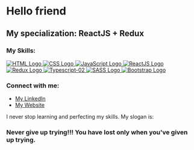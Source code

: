 # Hello friend

## My specialization: ReactJS + Redux

### My Skills:

<a href="https://en.wikipedia.org/wiki/HTML">![HTML Logo](https://user-images.githubusercontent.com/101958139/189744187-0e10e001-00a4-4476-a2ed-5007a9355983.png "HTML")
</a> <a href="https://en.wikipedia.org/wiki/CSS">![CSS Logo](https://user-images.githubusercontent.com/101958139/189744872-4eaea356-ba57-4892-9517-e01100f48e24.png "CSS")
</a> <a href="https://en.wikipedia.org/wiki/JavaScript">![JavaScript Logo](https://user-images.githubusercontent.com/101958139/189745757-556dfa7f-4952-4f05-99f1-ebbb137869b4.png "JavaScript")
</a> <a href="https://en.wikipedia.org/wiki/React_(JavaScript_library)">![ReactJS Logo](https://user-images.githubusercontent.com/101958139/189746358-8dba1997-3769-4d34-9e80-0eaf34862279.png "ReactJS")
</a> <a href="https://en.wikipedia.org/wiki/Redux_(JavaScript_library)">![Redux Logo](https://user-images.githubusercontent.com/101958139/189746829-ea9748c2-982e-4573-a768-cfa57dc41c41.png "Redux")
</a> <a href="[https://en.wikipedia.org/wiki/Redux_(JavaScript_library)](https://en.wikipedia.org/wiki/TypeScript)">![Typescript-02](https://github.com/VFTHV/VFTHV/assets/101958139/83731a04-0214-4d67-bfa7-2b40d4db61b0 "TypeScript")
</a> <a href="https://en.wikipedia.org/wiki/Sass_(stylesheet_language)">![SASS Logo](https://user-images.githubusercontent.com/101958139/189747241-7156fbb7-405e-4eb6-898a-c9914cb988f4.png "SASS")
</a> <a href="https://en.wikipedia.org/wiki/Bootstrap_(front-end_framework)">![Bootstrap Logo](https://user-images.githubusercontent.com/101958139/189747538-27aaad23-7d60-4bee-8f4d-e06b5c6623ca.png "Bootstrap")
</a>

### Connect with me:

<ul>
  <li>
    <a href="https://www.linkedin.com/in/vadim-fthv/">My LinkedIn</a> 
  </li>
  <li>
    <a href="https://ynv-dev.com/">My Website</a>
  </li>
</ul>

I never stop learning and perfecting my skills. My slogan is:

### Never give up trying!!! You have lost only when you've given up trying.
